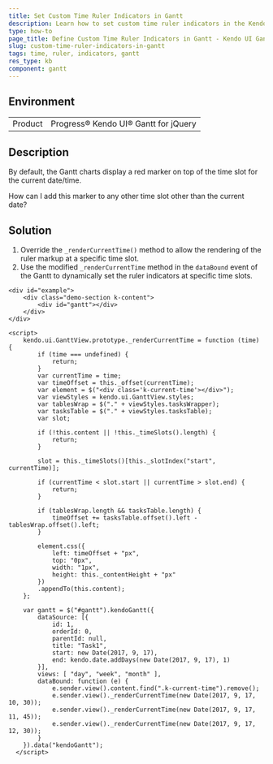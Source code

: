 ```yaml
---
title: Set Custom Time Ruler Indicators in Gantt
description: Learn how to set custom time ruler indicators in the Kendo UI Gantt.
type: how-to
page_title: Define Custom Time Ruler Indicators in Gantt - Kendo UI Gantt for jQuery
slug: custom-time-ruler-indicators-in-gantt
tags: time, ruler, indicators, gantt
res_type: kb
component: gantt
---
```


## Environment

<table>
 <tr>
  <td>Product</td>
  <td>Progress® Kendo UI® Gantt for jQuery</td>
 </tr>
</table>

## Description

By default, the Gantt charts display a red marker on top of the time slot for the current date/time.

How can I add this marker to any other time slot other than the current date?

## Solution

1. Override the `_renderCurrentTime()` method to allow the rendering of the ruler markup at a specific time slot.
1. Use the modified `_renderCurrentTime` method in the `dataBound` event of the Gantt to dynamically set the ruler indicators at specific time slots.

```dojo
<div id="example">
    <div class="demo-section k-content">
        <div id="gantt"></div>
    </div>
</div>

<script>
    kendo.ui.GanttView.prototype._renderCurrentTime = function (time) {
        if (time === undefined) {
            return;
        }
        var currentTime = time;
        var timeOffset = this._offset(currentTime);
        var element = $("<div class='k-current-time'></div>");
        var viewStyles = kendo.ui.GanttView.styles;
        var tablesWrap = $("." + viewStyles.tasksWrapper);
        var tasksTable = $("." + viewStyles.tasksTable);
        var slot;

        if (!this.content || !this._timeSlots().length) {
            return;
        }

        slot = this._timeSlots()[this._slotIndex("start", currentTime)];

        if (currentTime < slot.start || currentTime > slot.end) {
            return;
        }

        if (tablesWrap.length && tasksTable.length) {
            timeOffset += tasksTable.offset().left - tablesWrap.offset().left;
        }

        element.css({
            left: timeOffset + "px",
            top: "0px",
            width: "1px",
            height: this._contentHeight + "px"
        })
        .appendTo(this.content);
    };

    var gantt = $("#gantt").kendoGantt({
        dataSource: [{
            id: 1,
            orderId: 0,
            parentId: null,
            title: "Task1",
            start: new Date(2017, 9, 17),
            end: kendo.date.addDays(new Date(2017, 9, 17), 1)
        }],
        views: [ "day", "week", "month" ],
        dataBound: function (e) {
            e.sender.view().content.find(".k-current-time").remove();
            e.sender.view()._renderCurrentTime(new Date(2017, 9, 17, 10, 30));
            e.sender.view()._renderCurrentTime(new Date(2017, 9, 17, 11, 45));
            e.sender.view()._renderCurrentTime(new Date(2017, 9, 17, 12, 30));
        }
    }).data("kendoGantt");
  </script>

```
